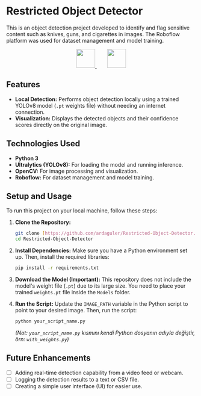 # Restricted Object Detector

This is an object detection project developed to identify and flag sensitive content such as knives, guns, and cigarettes in images. The Roboflow platform was used for dataset management and model training.

<p align="center">
  <a href="https://roboflow.com" target="_blank">
    <img src="https://techcrunch.com/wp-content/uploads/2021/01/roboflow_raccoon_full.png" height="50">
  </a>
  &nbsp;&nbsp;&nbsp;&nbsp;&nbsp;&nbsp;
  <a href="https://ultralytics.com" target="_blank">
    <img src="https://cdn.prod.website-files.com/680a070c3b99253410dd3dcf/680a070c3b99253410dd3e88_UltralyticsYOLO_full_blue.svg" height="50">
  </a>
</p>

## Features

* **Local Detection:** Performs object detection locally using a trained YOLOv8 model (`.pt` weights file) without needing an internet connection.
* **Visualization:** Displays the detected objects and their confidence scores directly on the original image.

## Technologies Used

* **Python 3**
* **Ultralytics (YOLOv8):** For loading the model and running inference.
* **OpenCV:** For image processing and visualization.
* **Roboflow:** For dataset management and model training.

## Setup and Usage

To run this project on your local machine, follow these steps:

1.  **Clone the Repository:**
    ```bash
    git clone [https://github.com/ardaguler/Restricted-Object-Detector.git](https://github.com/ardaguler/Restricted-Object-Detector.git)
    cd Restricted-Object-Detector
    ```

2.  **Install Dependencies:**
    Make sure you have a Python environment set up. Then, install the required libraries:
    ```bash
    pip install -r requirements.txt
    ```

3.  **Download the Model (Important):**
    This repository does not include the model's weight file (`.pt`) due to its large size. You need to place your trained `weights.pt` file inside the `Models` folder.

4.  **Run the Script:**
    Update the `IMAGE_PATH` variable in the Python script to point to your desired image. Then, run the script:
    ```bash
    python your_script_name.py
    ```
    *(Not: `your_script_name.py` kısmını kendi Python dosyanın adıyla değiştir, örn: `with_weights.py`)*

## Future Enhancements

-   [ ] Adding real-time detection capability from a video feed or webcam.
-   [ ] Logging the detection results to a text or CSV file.
-   [ ] Creating a simple user interface (UI) for easier use.